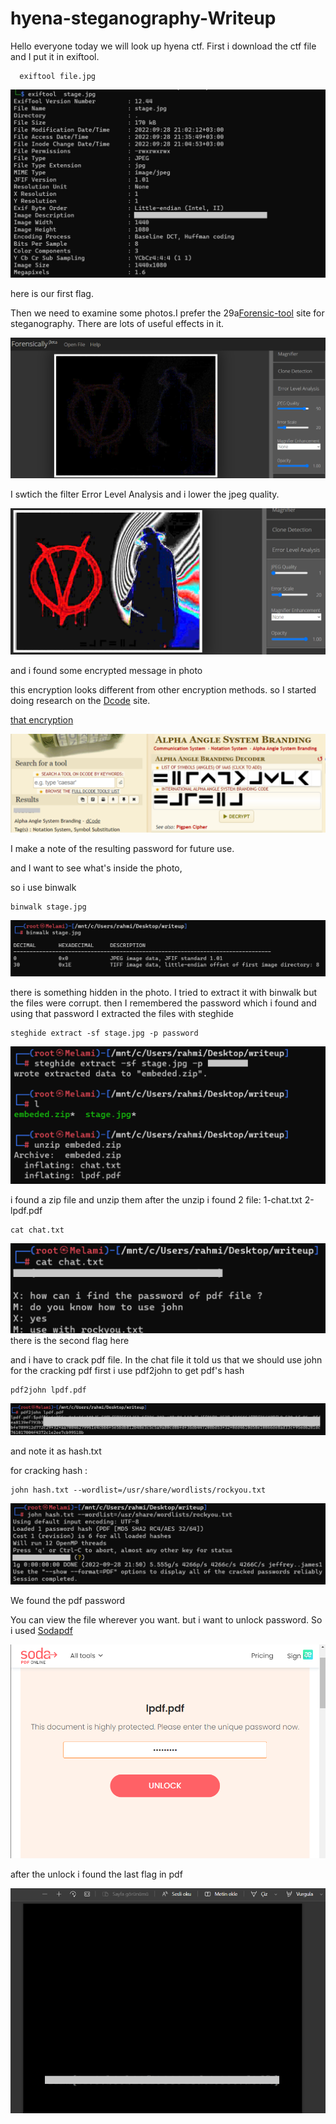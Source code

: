# hyena-steganography-Writeup


Hello everyone today we will look up hyena ctf. First i download the ctf file and I put it in exiftool.


```
  exiftool file.jpg
  ```
  
  ![1.adım](https://github.com/mel4mi/hyena-steganography-Writeup/blob/main/1.ad%C4%B1m.jpg)
  
  
  here is our first flag.
  
  Then we need to examine some photos.I prefer the 29a[Forensic-tool](https://29a.ch/photo-forensics/) site for steganography. There are lots of useful effects in it.
  
  ![2.adım](https://github.com/mel4mi/hyena-steganography-Writeup/blob/main/2.ad%C4%B1m.png)
  
  
  I swtich the filter Error Level Analysis and i lower the jpeg quality.
  
  ![3.adım](https://github.com/mel4mi/hyena-steganography-Writeup/blob/main/3.ad%C4%B1m.png)
  
  and i found some encrypted message in photo
  
  this encryption looks different from other encryption methods. so I started doing research on the [Dcode](https://www.dcode.fr/chiffres-symboles) site.
  
  
  [that encryption](https://www.dcode.fr/marquage-alpha-angle)
  
  
  
  ![4.adım](https://github.com/mel4mi/hyena-steganography-Writeup/blob/main/4.ad%C4%B1m.png)
  
  I make a note of the resulting password for future use.
  
  and I want to see what's inside the photo,
  
  so i use binwalk
  
  ```
  binwalk stage.jpg
  ```

![5.adım](https://github.com/mel4mi/hyena-steganography-Writeup/blob/main/5.ad%C4%B1m.png)

there is something hidden in the photo. I tried to extract it with binwalk but the files were corrupt.
then I remembered the password which i found and using that password I extracted the files with steghide

```
steghide extract -sf stage.jpg -p password
```
![6.adım](https://github.com/mel4mi/hyena-steganography-Writeup/blob/main/6.ad%C4%B1m.png)

i found a zip file and unzip them
after the unzip i found 2 file:
1-chat.txt
2-lpdf.pdf

```
cat chat.txt
```
![7.adım](https://github.com/mel4mi/hyena-steganography-Writeup/blob/main/7.ad%C4%B1m.png)
there is the second flag here

and i have to crack pdf file. In the chat file it told us that we should use john for the cracking pdf
first i use pdf2john to get pdf's hash
```
pdf2john lpdf.pdf
```
![8.adım](https://github.com/mel4mi/hyena-steganography-Writeup/blob/main/8.ad%C4%B1m.png)

and note it as hash.txt

for cracking hash :

```
john hash.txt --wordlist=/usr/share/wordlists/rockyou.txt
```

![9.adım](https://github.com/mel4mi/hyena-steganography-Writeup/blob/main/9.ad%C4%B1m.png)

We found the pdf password

You can view the file wherever you want.
but i want to unlock password. So i used [Sodapdf](https://www.sodapdf.com/unlock-pdf/)

![10.adım](https://github.com/mel4mi/hyena-steganography-Writeup/blob/main/10.ad%C4%B1m.png)

after the unlock i found the last flag in pdf

![11.adım](https://github.com/mel4mi/hyena-steganography-Writeup/blob/main/11.ad%C4%B1m.png)
